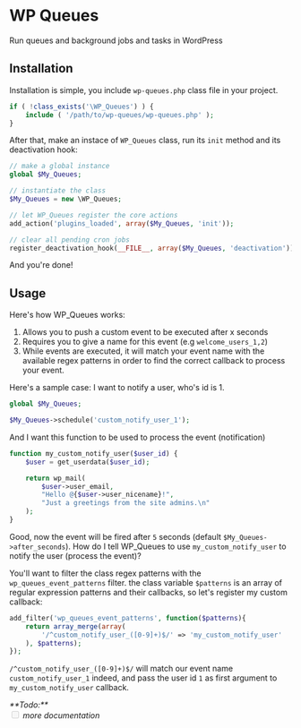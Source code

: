 # WP Queues
Run queues and background jobs and tasks in WordPress

## Installation

Installation is simple, you include `wp-queues.php` class file in your project.

```php
if ( !class_exists('\WP_Queues') ) {
	include ( '/path/to/wp-queues/wp-queues.php' );
}
```

After that, make an instace of `WP_Queues` class, run its `init` method and its deactivation hook:

```php
// make a global instance
global $My_Queues;

// instantiate the class
$My_Queues = new \WP_Queues;

// let WP_Queues register the core actions
add_action('plugins_loaded', array($My_Queues, 'init'));

// clear all pending cron jobs
register_deactivation_hook(__FILE__, array($My_Queues, 'deactivation'));
```

And you're done!

## Usage

Here's how WP_Queues works:

1. Allows you to push a custom event to be executed after x seconds
2. Requires you to give a name for this event (e.g `welcome_users_1,2`)
3. While events are executed, it will match your event name with the available regex patterns in order to find the correct callback to process your event.

Here's a sample case: I want to notify a user, who's id is 1.

```php
global $My_Queues;

$My_Queues->schedule('custom_notify_user_1');
```

And I want this function to be used to process the event (notification)

```php
function my_custom_notify_user($user_id) {
    $user = get_userdata($user_id);

    return wp_mail(
        $user->user_email,
        "Hello @{$user->user_nicename}!",
        "Just a greetings from the site admins.\n"
    );
}
```

Good, now the event will be fired after `5` seconds (default `$My_Queues->after_seconds`). How do I tell WP_Queues to use `my_custom_notify_user` to notify the user (process the event)?

You'll want to filter the class regex patterns with the `wp_queues_event_patterns` filter. the class variable `$patterns` is an array of regular expression patterns and their callbacks, so let's register my custom callback:

```php
add_filter('wp_queues_event_patterns', function($patterns){
    return array_merge(array(
        '/^custom_notify_user_([0-9]+)$/' => 'my_custom_notify_user'
    ), $patterns);
});
```

`/^custom_notify_user_([0-9]+)$/` will match our event name `custom_notify_user_1` indeed, and pass the user id `1` as first argument to `my_custom_notify_user` callback.


<em>
	**Todo:**<br/>
	<input type="checkbox" disabled="disabled" /> more documentation
</em>